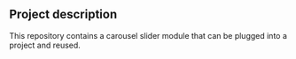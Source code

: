 ## Project description

This repository contains a carousel slider module that can be plugged into a project and reused.
